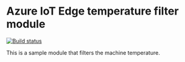 # Azure IoT Edge temperature filter module

[![Build status](https://dev.azure.com/azure-iot-edge-devops/azure-iot-edge-devops-sample/_apis/build/status/temperature-filter-module-CI)](https://dev.azure.com/azure-iot-edge-devops/azure-iot-edge-devops-sample/_build/latest?definitionId=2)

This is a sample module that filters the machine temperature.